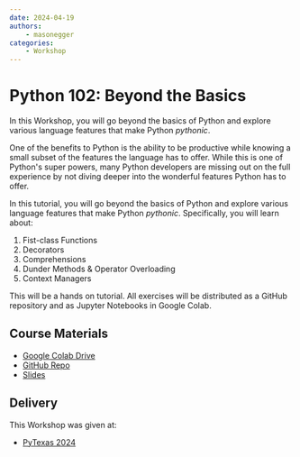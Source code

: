 ```yaml
---
date: 2024-04-19
authors:
    - masonegger
categories:
    - Workshop
---
```


# Python 102: Beyond the Basics

In this Workshop, you will go beyond the basics of Python and explore various language features that make Python _pythonic_. 


<!-- more -->

One of the benefits to Python is the ability to be productive while knowing a 
small subset of the features the language has to offer. While this is one of Python's
super powers, many Python developers are missing out on the full experience by not
diving deeper into the wonderful features Python has to offer. 

In this tutorial, you will go beyond the basics of Python and explore various language
features that make Python _pythonic_. Specifically, you will learn about:

1. Fist-class Functions
1. Decorators
1. Comprehensions
1. Dunder Methods & Operator Overloading
1. Context Managers

This will be a hands on tutorial. All exercises will be distributed as a GitHub
repository and as Jupyter Notebooks in Google Colab. 

## Course Materials

* [Google Colab Drive](https://drive.google.com/drive/u/0/folders/1GQGgucy2lomEbEXRdxozWiBI9xpqE5DD)
* [GitHub Repo](https://github.com/MasonEgger-Edu/python-102)
* [Slides](../assets/docs/python-102-slides.pdf)

## Delivery

This Workshop was given at:

* [PyTexas 2024](https://www.pytexas.org/2024/schedule/tutorials/#python-102-beyond-the-basics)